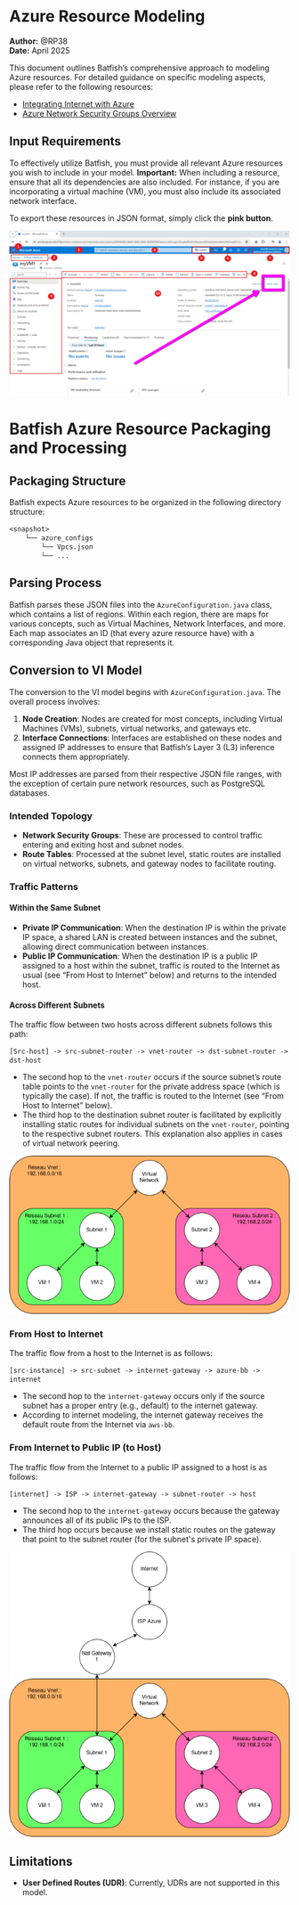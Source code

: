 # Azure Resource Modeling
**Author:** @RP38  
**Date:** April 2025

This document outlines Batfish’s comprehensive approach to modeling Azure resources. For detailed guidance on specific modeling aspects, please refer to the following resources:

- [Integrating Internet with Azure](nat-gateway.md)
- [Azure Network Security Groups Overview](network-security-groups.md)

## Input Requirements

To effectively utilize Batfish, you must provide all relevant Azure resources you wish to include in your model. **Important:** When including a resource, ensure that all its dependencies are also included. For instance, if you are incorporating a virtual machine (VM), you must also include its associated network interface.

To export these resources in JSON format, simply click the **pink button**.

![Azure interface](azure-interface.png)


# Batfish Azure Resource Packaging and Processing

## Packaging Structure

Batfish expects Azure resources to be organized in the following directory structure:

```
<snapshot>
    └── azure_configs
        └── Vpcs.json
        └── ...
```

## Parsing Process

Batfish parses these JSON files into the `AzureConfiguration.java` class, which contains a list of regions. 
Within each region, there are maps for various concepts, such as Virtual Machines, Network Interfaces, and more. 
Each map associates an ID (that every azure resource have) with a corresponding Java object that represents it.

## Conversion to VI Model

The conversion to the VI model begins with `AzureConfiguration.java`. The overall process involves:

1. **Node Creation**: Nodes are created for most concepts, including Virtual Machines (VMs), subnets, virtual networks, and gateways etc.
2. **Interface Connections**: Interfaces are established on these nodes and assigned IP addresses to ensure that Batfish’s Layer 3 (L3) inference connects them appropriately.

Most IP addresses are parsed from their respective JSON file ranges, with the exception of certain pure network resources, such as PostgreSQL databases.

### Intended Topology

- **Network Security Groups**: These are processed to control traffic entering and exiting host and subnet nodes.
- **Route Tables**: Processed at the subnet level, static routes are installed on virtual networks, subnets, and gateway nodes to facilitate routing.

### Traffic Patterns

#### Within the Same Subnet

- **Private IP Communication**: When the destination IP is within the private IP space, a shared LAN is created between instances and the subnet, allowing direct communication between instances.
- **Public IP Communication**: When the destination IP is a public IP assigned to a host within the subnet, traffic is routed to the Internet as usual (see “From Host to Internet” below) and returns to the intended host.

#### Across Different Subnets

The traffic flow between two hosts across different subnets follows this path:

```
[Src-host] -> src-subnet-router -> vnet-router -> dst-subnet-router -> dst-host
```

- The second hop to the `vnet-router` occurs if the source subnet’s route table points to the `vnet-router` for the private address space (which is typically the case). If not, the traffic is routed to the Internet (see “From Host to Internet” below).
- The third hop to the destination subnet router is facilitated by explicitly installing static routes for individual subnets on the `vnet-router`, pointing to the respective subnet routers. This explanation also applies in cases of virtual network peering.

![VirtualNetwork-diagram](vnet.png)

### From Host to Internet

The traffic flow from a host to the Internet is as follows:
```
[src-instance] -> src-subnet -> internet-gateway -> azure-bb -> internet
```


- The second hop to the `internet-gateway` occurs only if the source subnet has a proper entry (e.g., default) to the internet gateway.
- According to internet modeling, the internet gateway receives the default route from the Internet via `aws-bb`.


### From Internet to Public IP (to Host)

The traffic flow from the Internet to a public IP assigned to a host is as follows:
```
[internet] -> ISP -> internet-gateway -> subnet-router -> host
```

- The second hop to the `internet-gateway` occurs because the gateway announces all of its public IPs to the ISP.
- The third hop occurs because we install static routes on the gateway that point to the subnet router (for the subnet's private IP space).

![VNet-Internet-diagram.png](natgateway.png)

## Limitations

- **User Defined Routes (UDR)**: Currently, UDRs are not supported in this model.